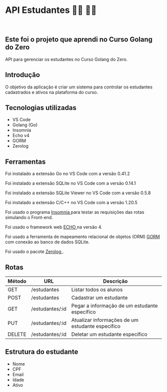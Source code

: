 # API Estudantes 👩‍🎓 👨‍🎓
<br>

<h2> Este foi o projeto que aprendi no Curso Golang do Zero </h2>
API para gerenciar os estudantes no Curso Golang do Zero.

<h2> Introdução </h2>
O objetivo da aplicação é criar um sistema para controlar os estudantes cadastrados e ativos na plataforma do curso. 

## Tecnologias utilizadas
* VS Code
* Golang (Go)
* Insomnia
* Echo v4
* GORM
* Zerolog

## Ferramentas
Foi instalado a extensão Go no VS Code com a versão 0.41.2

Foi instalado a extensão SQLite no VS Code com a versão 0.14.1

Foi instalado a extensão SQLite Viewer no VS Code com a versão 0.5.8

Foi instalado a extensão C/C++ no VS Code com a versão 1.20.5

Foi usado o programa <a href="https://insomnia.rest/download" target="_blank" > Insomnia </a> para testar as requisições das rotas simulando o Front-end.

Foi usado o framework web <a href="https://github.com/labstack/echo" target="_blank"> ECHO </a> na versão 4.

Foi usado a ferramenta de mapeamento relacional de objetos (ORM) <a href="https://gorm.io/docs/connecting_to_the_database.html" target="_blank"> GORM </a> com conexão ao banco de dados SQLite.

Foi usado o pacote <a href="https://github.com/rs/zerolog" target="_blank"> Zerolog </a> .

## Rotas

| Método | URL             | Descrição                                        |
| ------ | --------------  | -------------------------------------------------|
| GET    | /estudantes     | Listar todos os alunos                           |
| POST   | /estudantes     | Cadastrar um estudante                           |
| GET    | /estudantes/:id | Pegar a informação de um estudante específico    |
| PUT    | /estudantes/:id | Atualizar informações de um estudante específico |
| DELETE | /estudantes/:id | Deletar um estudante específico                  |


## Estrutura do estudante
- Nome
- CPF
- Email
- Idade
- Ativo
